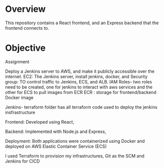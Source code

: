 # Overview
This repository contains a React frontend, and an Express backend that the frontend connects to.

# Objective
Assignment 

Deploy a Jenkins server to AWS, and make it publicly accessible over the internet.
EC2: The Jenkins server, install jenkins, docker, and 
Security group: TO control traffic to Jenkins, ECS, and ALB. 
IAM Roles-	two roles need to be created, one for jenkins to interact with aws services and the other for ECS to pull images from ECR
ECR	: storage for frontend/backend Docker image

Jenkins- terraform folder has all  terraform code used to deploy the  jenkins insfrastructure






Frontend: Developed using React, 

Backend: Implemented with Node.js and Express, ​

Deployment: Both applications were containerized using Docker and deployed on AWS Elastic Container Service (ECS)​

I used Terraform to provision my infrastructures, Git as the SCM and Jenkins for CICD
